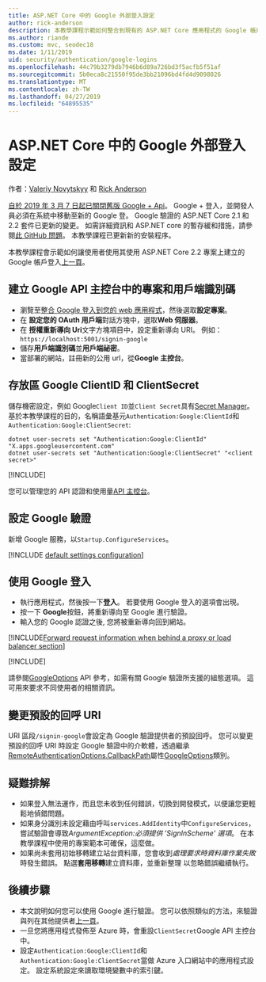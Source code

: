 ```yaml
---
title: ASP.NET Core 中的 Google 外部登入設定
author: rick-anderson
description: 本教學課程示範如何整合到現有的 ASP.NET Core 應用程式的 Google 帳戶使用者驗證。
ms.author: riande
ms.custom: mvc, seodec18
ms.date: 1/11/2019
uid: security/authentication/google-logins
ms.openlocfilehash: 44c79b3279db7946b6d89a726bd3f5acfb5f51af
ms.sourcegitcommit: 5b0eca8c21550f95de3bb21096bd4fd4d9098026
ms.translationtype: MT
ms.contentlocale: zh-TW
ms.lasthandoff: 04/27/2019
ms.locfileid: "64895535"
---
```

# <a name="google-external-login-setup-in-aspnet-core"></a>ASP.NET Core 中的 Google 外部登入設定

作者：[Valeriy Novytskyy](https://github.com/01binary) 和 [Rick Anderson](https://twitter.com/RickAndMSFT)

[自於 2019 年 3 月 7 日起已關閉舊版 Google + Api](https://developers.google.com/+/api-shutdown)。 Google + 登入，並開發人員必須在系統中移動至新的 Google 登。 Google 驗證的 ASP.NET Core 2.1 和 2.2 套件已更新的變更。 如需詳細資訊和 ASP.NET core 的暫存緩和措施，請參閱[此 GitHub 問題](https://github.com/aspnet/AspNetCore/issues/6486)。 本教學課程已更新新的安裝程序。

本教學課程會示範如何讓使用者使用其使用 ASP.NET Core 2.2 專案上建立的 Google 帳戶登入[上一頁](xref:security/authentication/social/index)。

## <a name="create-a-google-api-console-project-and-client-id"></a>建立 Google API 主控台中的專案和用戶端識別碼

* 瀏覽至[整合 Google 登入到您的 web 應用程式](https://developers.google.com/identity/sign-in/web/devconsole-project)，然後選取**設定專案**。
* 在 **設定您的 OAuth 用戶端**對話方塊中，選取**Web 伺服器**。
* 在 **授權重新導向 Uri**文字方塊項目中，設定重新導向 URI。 例如： `https://localhost:5001/signin-google` 
* 儲存**用戶端識別碼**並**用戶端祕密**。
* 當部署的網站，註冊新的公用 url，從**Google 主控台**。

## <a name="store-google-clientid-and-clientsecret"></a>存放區 Google ClientID 和 ClientSecret

儲存機密設定，例如 Google`Client ID`並`Client Secret`具有[Secret Manager](xref:security/app-secrets)。 基於本教學課程的目的，名稱語彙基元`Authentication:Google:ClientId`和`Authentication:Google:ClientSecret`:

```console
dotnet user-secrets set "Authentication:Google:ClientId" "X.apps.googleusercontent.com"
dotnet user-secrets set "Authentication:Google:ClientSecret" "<client secret>"
```

[!INCLUDE[](~/includes/environmentVarableColon.md)]

您可以管理您的 API 認證和使用量[API 主控台](https://console.developers.google.com/apis/dashboard)。

## <a name="configure-google-authentication"></a>設定 Google 驗證

新增 Google 服務，以`Startup.ConfigureServices`。

[!INCLUDE [default settings configuration](includes/default-settings2-2.md)]

## <a name="sign-in-with-google"></a>使用 Google 登入

* 執行應用程式，然後按一下**登入**。 若要使用 Google 登入的選項會出現。
* 按一下  **Google**按鈕，將重新導向至 Google 進行驗證。
* 輸入您的 Google 認證之後, 您將被重新導向回到網站。

[!INCLUDE[Forward request information when behind a proxy or load balancer section](includes/forwarded-headers-middleware.md)]

[!INCLUDE[](includes/chain-auth-providers.md)]

請參閱[GoogleOptions](/dotnet/api/microsoft.aspnetcore.authentication.google.googleoptions) API 參考，如需有關 Google 驗證所支援的組態選項。 這可用來要求不同使用者的相關資訊。

## <a name="change-the-default-callback-uri"></a>變更預設的回呼 URI

URI 區段`/signin-google`會設定為 Google 驗證提供者的預設回呼。 您可以變更預設的回呼 URI 時設定 Google 驗證中的介軟體，透過繼承[RemoteAuthenticationOptions.CallbackPath](/dotnet/api/microsoft.aspnetcore.authentication.remoteauthenticationoptions.callbackpath)屬性[GoogleOptions](/dotnet/api/microsoft.aspnetcore.authentication.google.googleoptions)類別。

## <a name="troubleshooting"></a>疑難排解

* 如果登入無法運作，而且您未收到任何錯誤，切換到開發模式，以便讓您更輕鬆地偵錯問題。
* 如果身分識別未設定藉由呼叫`services.AddIdentity`中`ConfigureServices`，嘗試驗證會導致*ArgumentException:必須提供 'SignInScheme' 選項*。 在本教學課程中使用的專案範本可確保，這麼做。
* 如果尚未套用初始移轉建立站台資料庫，您會收到*處理要求時資料庫作業失敗*時發生錯誤。 點選**套用移轉**建立資料庫，並重新整理 以忽略錯誤繼續執行。

## <a name="next-steps"></a>後續步驟

* 本文說明如何您可以使用 Google 進行驗證。 您可以依照類似的方法，來驗證與列在其他提供者[上一頁](xref:security/authentication/social/index)。
* 一旦您將應用程式發佈至 Azure 時，會重設`ClientSecret`Google API 主控台中。
* 設定`Authentication:Google:ClientId`和`Authentication:Google:ClientSecret`當做 Azure 入口網站中的應用程式設定。 設定系統設定來讀取環境變數中的索引鍵。
